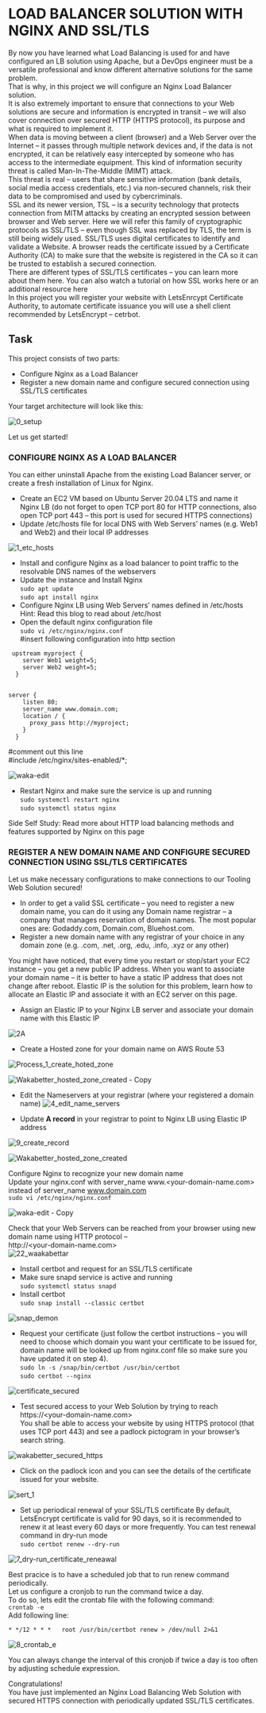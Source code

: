 # LOAD BALANCER SOLUTION WITH NGINX AND SSL/TLS <br>

By now you have learned what Load Balancing is used for and have configured an LB solution using Apache, but a DevOps engineer must be a versatile professional and know different alternative solutions for the same problem.<br>
That is why, in this project we will configure an Nginx Load Balancer solution.<br>
It is also extremely important to ensure that connections to your Web solutions are secure and information is encrypted in transit – we will also cover connection over secured HTTP (HTTPS protocol), its purpose and what is required to implement it.<br>
When data is moving between a client (browser) and a Web Server over the Internet – it passes through multiple network devices and, if the data is not encrypted, it can be relatively easy intercepted by someone who has access to the intermediate equipment. This kind of information security threat is called Man-In-The-Middle (MIMT) attack.<br>
This threat is real – users that share sensitive information (bank details, social media access credentials, etc.) via non-secured channels, risk their data to be compromised and used by cybercriminals.<br>
SSL and its newer version, TSL – is a security technology that protects connection from MITM attacks by creating an encrypted session between browser and Web server. Here we will refer this family of cryptographic protocols as SSL/TLS – even though SSL was replaced by TLS, the term is still being widely used.
SSL/TLS uses digital certificates to identify and validate a Website. A browser reads the certificate issued by a Certificate Authority (CA) to make sure that the website is registered in the CA so it can be trusted to establish a secured connection.<br>
There are different types of SSL/TLS certificates – you can learn more about them here. You can also watch a tutorial on how SSL works here or an additional resource here<br>
In this project you will register your website with LetsEnrcypt Certificate Authority, to automate certificate issuance you will use a shell client recommended by LetsEncrypt – cetrbot.<br>

## Task<br>
This project consists of two parts:<br>
- Configure Nginx as a Load Balancer 
- Register a new domain name and configure secured connection using SSL/TLS certificates

Your target architecture will look like this:

![0_setup](https://github.com/ifydevops23/DevOps_Tooling_Website_Solution/assets/126971054/b0b87554-aa1b-4a0c-903b-cec51afda452)

Let us get started!<br>

### CONFIGURE NGINX AS A LOAD BALANCER <br>
You can either uninstall Apache from the existing Load Balancer server, or create a fresh installation of Linux for Nginx.<br>
- Create an EC2 VM based on Ubuntu Server 20.04 LTS and name it Nginx LB (do not forget to open TCP port 80 for HTTP connections, also open TCP port 443 – this port is used for secured HTTPS connections)
- Update /etc/hosts file for local DNS with Web Servers’ names (e.g. Web1 and Web2) and their local IP addresses

![1_etc_hosts](https://github.com/ifydevops23/DevOps_Tooling_Website_Solution/assets/126971054/8ed0f084-002f-4471-a009-c3ef31acfebc)

- Install and configure Nginx as a load balancer to point traffic to the resolvable DNS names of the webservers
- Update the instance and Install Nginx <br>
`sudo apt update`<br>
`sudo apt install nginx`<br>
- Configure Nginx LB using Web Servers’ names defined in /etc/hosts<br>
Hint: Read this blog to read about /etc/host
- Open the default nginx configuration file<br>
`sudo vi /etc/nginx/nginx.conf`<br>
#insert following configuration into http section

```
 upstream myproject {
    server Web1 weight=5;
    server Web2 weight=5;
  }


server {
    listen 80;
    server_name www.domain.com;
    location / {
      proxy_pass http://myproject;
    }
  }
```
#comment out this line <br>
#include /etc/nginx/sites-enabled/*;<br>

![waka-edit](https://github.com/ifydevops23/DevOps_Tooling_Website_Solution/assets/126971054/5767cc43-724e-4f90-b8f2-edd107e208d4)

- Restart Nginx and make sure the service is up and running <br>
`sudo systemctl restart nginx`<br>
`sudo systemctl status nginx`<br>

Side Self Study: Read more about HTTP load balancing methods and features supported by Nginx on this page

### REGISTER A NEW DOMAIN NAME AND CONFIGURE SECURED CONNECTION USING SSL/TLS CERTIFICATES
Let us make necessary configurations to make connections to our Tooling Web Solution secured!
- In order to get a valid SSL certificate – you need to register a new domain name, you can do it using any Domain name registrar – a company that manages reservation of domain names. The most popular ones are: Godaddy.com, Domain.com, Bluehost.com.
- Register a new domain name with any registrar of your choice in any domain zone (e.g. .com, .net, .org, .edu, .info, .xyz or any other)
  
You might have noticed, that every time you restart or stop/start your EC2 instance – you get a new public IP address. When you want to associate your domain name – it is better to have a static IP address that does not change after reboot. Elastic IP is the solution for this problem, learn how to allocate an Elastic IP and associate it with an EC2 server on this page.<br>

- Assign an Elastic IP to your Nginx LB server and associate your domain name with this Elastic IP<br>

![2A](https://github.com/ifydevops23/DevOps_Tooling_Website_Solution/assets/126971054/3215c7ee-e695-4d6b-ab5d-ef2cdb554fdd)

- Create a Hosted zone for your domain name on AWS Route 53<br>

![Process_1_create_hoted_zone](https://github.com/ifydevops23/DevOps_Tooling_Website_Solution/assets/126971054/1457743b-027a-4f60-88cc-8f8801a41f91)

![Wakabetter_hosted_zone_created - Copy](https://github.com/ifydevops23/DevOps_Tooling_Website_Solution/assets/126971054/a54e517b-d542-4993-9bca-fe0704ea9616)

- Edit the Nameservers at your registrar (where your registered a domain name)
![4_edit_name_servers](https://github.com/ifydevops23/DevOps_Tooling_Website_Solution/assets/126971054/3468aec7-230b-4916-b9a2-9bc1e843e0de)

- Update **A record** in your registrar to point to Nginx LB using Elastic IP address

![9_create_record](https://github.com/ifydevops23/DevOps_Tooling_Website_Solution/assets/126971054/2d557db1-d253-4b81-88f6-3dcaee4b8011)

![Wakabetter_hosted_zone_created](https://github.com/ifydevops23/DevOps_Tooling_Website_Solution/assets/126971054/1931d861-8777-47df-bc53-55194c357525)


Configure Nginx to recognize your new domain name<br>
Update your nginx.conf with server_name www.<your-domain-name.com> instead of server_name www.domain.com<br>
`sudo vi /etc/nginx/nginx.conf`<br>

![waka-edit - Copy](https://github.com/ifydevops23/DevOps_Tooling_Website_Solution/assets/126971054/360b3417-8f7c-499b-90a3-d0a25c8df7a3)

Check that your Web Servers can be reached from your browser using new domain name using HTTP protocol – <br>
http://<your-domain-name.com> <br>
![22_waakabettar](https://github.com/ifydevops23/DevOps_Tooling_Website_Solution/assets/126971054/4a679b8e-fd92-47c2-b88e-a0b88c76a363)

- Install certbot and request for an SSL/TLS certificate<br>
- Make sure snapd service is active and running<br>
`sudo systemctl status snapd`
- Install certbot <br>
`sudo snap install --classic certbot`<br>

![snap_demon](https://github.com/ifydevops23/DevOps_Tooling_Website_Solution/assets/126971054/58717fa6-bba5-425d-9af7-18688e7b9b6b)

- Request your certificate (just follow the certbot instructions – you will need to choose which domain you want your certificate to be issued for, domain name will be looked up from nginx.conf file so make sure you have updated it on step 4).<br>
`sudo ln -s /snap/bin/certbot /usr/bin/certbot`<br>
`sudo certbot --nginx`<br>

![certificate_secured](https://github.com/ifydevops23/DevOps_Tooling_Website_Solution/assets/126971054/a7a19413-b475-4fcb-a5e0-e3cbe8febf65)

- Test secured access to your Web Solution by trying to reach https://<your-domain-name.com><br>
You shall be able to access your website by using HTTPS protocol (that uses TCP port 443) and see a padlock pictogram in your browser’s search string.

![wakabetter_secured_https](https://github.com/ifydevops23/DevOps_Tooling_Website_Solution/assets/126971054/0f5db0a0-ad5f-4fb8-a5e1-e66d887cfcc6)

- Click on the padlock icon and you can see the details of the certificate issued for your website.<br>

![sert_1](https://github.com/ifydevops23/DevOps_Tooling_Website_Solution/assets/126971054/fe4c8e88-0b6c-4003-a9a9-75b80fe5e7a3)

- Set up periodical renewal of your SSL/TLS certificate
By default, LetsEncrypt certificate is valid for 90 days, so it is recommended to renew it at least every 60 days or more frequently.
You can test renewal command in dry-run mode<br>
`sudo certbot renew --dry-run`<br>

![7_dry-run_certificate_reneawal](https://github.com/ifydevops23/DevOps_Tooling_Website_Solution/assets/126971054/1baf8dc6-05d2-4393-9e80-0950797418aa)

Best pracice is to have a scheduled job that to run renew command periodically. <br>
Let us configure a cronjob to run the command twice a day.<br>
To do so, lets edit the crontab file with the following command:<br>
`crontab -e`<br>
Add following line:<br>
```
* */12 * * *   root /usr/bin/certbot renew > /dev/null 2>&1
```

![8_crontab_e](https://github.com/ifydevops23/DevOps_Tooling_Website_Solution/assets/126971054/1355c2a0-3d49-472b-96a3-ea344ec00eab)

You can always change the interval of this cronjob if twice a day is too often by adjusting schedule expression.<br>

Congratulations!<br>
You have just implemented an Nginx Load Balancing Web Solution with secured HTTPS connection with periodically updated SSL/TLS certificates.<br>


    
